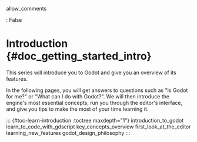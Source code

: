 allow_comments

:   False

# Introduction {#doc_getting_started_intro}

This series will introduce you to Godot and give you an overview of its
features.

In the following pages, you will get answers to questions such as \"Is
Godot for me?\" or \"What can I do with Godot?\". We will then introduce
the engine\'s most essential concepts, run you through the editor\'s
interface, and give you tips to make the most of your time learning it.

::: {#toc-learn-introduction .toctree maxdepth="1"}
introduction_to_godot learn_to_code_with_gdscript key_concepts_overview
first_look_at_the_editor learning_new_features godot_design_philosophy
:::
